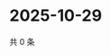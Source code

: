 # 2025-10-29

共 0 条

<!-- BEGIN ZHIHUQUESTIONS -->
<!-- 最后更新时间 Wed Oct 29 2025 02:17:41 GMT+0800 (China Standard Time) -->

<!-- END ZHIHUQUESTIONS -->

